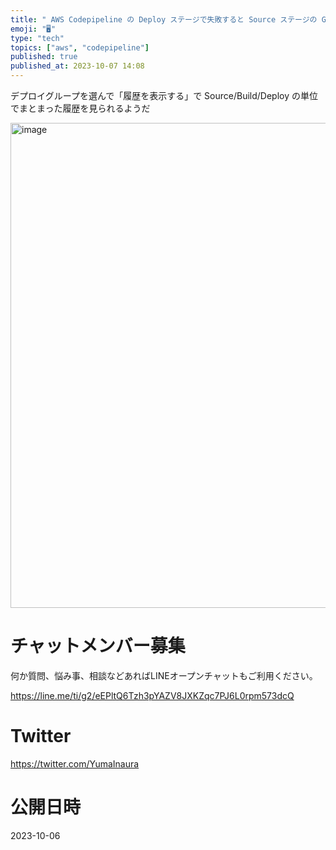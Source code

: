 ```yaml
---
title: " AWS Codepipeline の Deploy ステージで失敗すると Source ステージの Github コミットハッシュが分から"
emoji: "🖥"
type: "tech"
topics: ["aws", "codepipeline"]
published: true
published_at: 2023-10-07 14:08
---
```


デプロイグループを選んで「履歴を表示する」で Source/Build/Deploy の単位でまとまった履歴を見られるようだ

<img width="776" alt="image" src="https://github.com/YumaInaura/YumaInaura/assets/13635059/04ee39cc-ebe1-49c4-a3da-7d70b96c5973">


# チャットメンバー募集


何か質問、悩み事、相談などあればLINEオープンチャットもご利用ください。

https://line.me/ti/g2/eEPltQ6Tzh3pYAZV8JXKZqc7PJ6L0rpm573dcQ


# Twitter

https://twitter.com/YumaInaura


# 公開日時

2023-10-06
